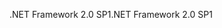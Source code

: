 <span data-ttu-id="2a196-101">.NET Framework 2.0 SP1</span><span class="sxs-lookup"><span data-stu-id="2a196-101">.NET Framework 2.0 SP1</span></span>